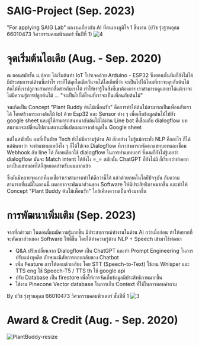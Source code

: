 # SAIG-Project (Sep. 2023)
"For applying SAIG Lab" ผลงานเกี่ยวกับ AI ที่ตนเองภูมิใจ 1 ชิ้นงาน (ปวิช รุ่งฐานอุดม 66010473 วิศวกรรมคอมพิวเตอร์ ชั้นปีที่ 1)
![4](https://github.com/pawito236/SAIG-Project/assets/44425803/1d6ef17e-189d-43ab-8048-996f98d09bda)


# จุดเริ่มต้นไอเดีย (Aug. - Sep. 2020)
ณ ตอนสมัยชั้น ม.ปลาย ได้เริ่มต้นทำ IoT โปรเจคด้วย Arduino - ESP32 ซึ่งตอนนั้นทีมก็ยังไม่ได้มีประสบการณ์ด้านนี้เท่าไร เราก็ได้คุยไอเดียกันจนได้ไอเดียที่ว่า จะเป็นไปได้ไหมที่เราจะคุยกับต้นไม้ ต้นไม้ที่เราปลูกจะสามารถสื่อสารกับเราได้ ทำให้เรารู้ในสิ่งที่เขาต้องการ เราสามารถดูแลเขาได้แม้เราจะไม่มีความรู้การปลูกต้นไม้ ... "จะเป็นไปได้ไหมที่เราจะเป็นเพื่อนกับต้นไม้" 

จนเกิดเป็น Concept "Plant Buddy ต้นไม้เพื่อนรัก" คือการทำให้ต้นไม้สามารถเป็นเพื่อนกับเราได้ โดยสร้างกระถางต้นไม้ Iot ด้วย Esp32 และ Sensor ต่าง ๆ เพื่อเก็บข้อมูลต้นไม้ไปยัง google sheet  และผู้ใช้สามารถสนทนากับต้นไม้ได้ผ่าน Line bot ที่เชื่อมกับ dialogflow บทสนทนาจะเปลี่ยนไปตามสถานะที่แปลผลมาจากข้อมูลใน Google sheet

แต่ในสมัยนั้น ผมที่เป็นฝ่าย Tech ยังไม่มีความรู้ด้าน Ai สักอย่าง ไม่รู้แม้กระทั่ง NLP คืออะไร ก็ได้แต่ค้นหาว่า จะทำแชทบอทยังไง ๆ ก็ได้ไปเจอ Dialogflow ที่เราสามารถพัฒนาแชทบอทและเชื่อม Webhook กับ line ได้ ก็เลยเลือกใช้ dialogflow ในการทำแชทบอท้ ซึ่งผมก็ยังไม่รู้เลยว่า dialogflow มันจะ Match intent ได้ยังไง =_= สมัยนั้น ChatGPT ก็ยังไม่มี ก็เรียกว่าทำออกมาเป็นแชทบอทได้ก็สุดยอดสำหรับผมมากแล้ว

ซึ่งมันมีหลายจุดมากที่ผมเชื่อว่าเราสามารถทำให้ดีกว่านี้ได้ แล้วด้วยเทคโนโลยีปัจจุบัน กับความสามารถที่ผมมีในตอนนี้ ผมอยากจะพัฒนาส่วนของ Software ให้มีประสิทธิภาพมากขึ้น และทำให้ Concept "Plant Buddy ต้นไม้เพื่อนรัก" ใกล้เคียงความเป็นจริงมากขึ้น

# การพัฒนาเพิ่มเติม (Sep. 2023)
จากที่กล่าวมา ในตอนนี้ผมมีความรู้มากขึ้น มีประสบการณ์ทำงานในด้าน Ai กว่าเมื่อก่อน ทำให้อยากที่จะพัฒนาส่วนของ Software ให้ดีขึ้น โดยได้ทำความรู้ด้าน NLP + Speech เข้ามาใช้พํฒนา
- Q&A ปรับเปลี่ยนจาก Dialogflow เป็น ChatGPT และทำ Prompt Engineering ในการปรับแต่งบุคลิก ลักษณะนิสัยการตอบกลับของ Chatbot
- เพิ่ม Feature การโต้ตอบด้วยเสียง โดย STT (Speech-to-Text) ใช้งาน Whisper และ TTS eng ใช้ Speech-T5 / TTS th ใช้ google api
- ปรับ Database เป็น firestore เพื่อให้การจัดเก็บข้อมูลมีประสิทธิภาพมากขึ้น
- ใช้งาน Pinecone Vector database ในการเก็บ Context ที่ใช้ในการตอบคำถาม

By ปวิช รุ่งฐานอุดม 66010473 วิศวกรรมคอมพิวเตอร์ ชั้นปีที่ 1
![3](https://github.com/pawito236/SAIG-Project/assets/44425803/56a669f1-5f5d-4632-805e-6a765a4848ed)


# Award & Credit (Aug. - Sep. 2020)
![PlantBuddy-resize](https://github.com/pawito236/SAIG-Project/assets/44425803/cec74fd1-b2e5-40be-96fc-e06d2da0b138)

